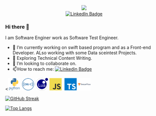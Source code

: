 <div id="header" align="center">
  <img src="https://media.giphy.com/media/M9gbBd9nbDrOTu1Mqx/giphy.gif" width="100"/>
</div>


 <div id="badges" align="center" >
 <a href="https://www.linkedin.com/in/daud-khan-9a1958145/">
    <img src="https://img.shields.io/badge/LinkedIn-blue?style=for-the-badge&logo=linkedin&logoColor=white"
         alt="LinkedIn Badge"/>
  </a>  
 <!-- <a href="your-youtube-URL">
    <img src="https://img.shields.io/badge/YouTube-red?style=for-the-badge&logo=youtube&logoColor=white" alt="Youtube Badge"/>
  </a>
  <a href="your-twitter-URL">
    <img src="https://img.shields.io/badge/Twitter-blue?style=for-the-badge&logo=twitter&logoColor=white" alt="Twitter Badge"/>
  </a>-->
</div> 


### Hi there 👋

I am Software Enginer work as Software Test Engineer. 

- 🔭 I’m currently working on swift based program and as a Front-end Developer. ALso working with some Data sceintest     Projects.
- 🌱 Exploring Technical Content Writing.
- 👯 I’m looking to collaborate on.
- :mailbox:How to reach me: [![Linkedin Badge](https://img.shields.io/badge/-kakbar-blue?style=flat&logo=Linkedin&logoColor=white)](https://www.linkedin.com/in/daud-khan-9a1958145/)

<div>
  <<img src="https://github.com/devicons/devicon/blob/master/icons/python/python-original-wordmark.svg" title="Pyhton" **alt="Python" width="40" height="40"/>
   <img src="https://github.com/devicons/devicon/blob/master/icons/objectivec/objectivec-plain.svg" title="Objective-c" **alt="Objective-c" width="40" height="40"/>
  <img src="https://github.com/devicons/devicon/blob/master/icons/lua/lua-original-wordmark.svg" title="lua" **alt="lua" width="40" height="40"/>
  <img src="https://github.com/devicons/devicon/blob/master/icons/javascript/javascript-original.svg" title="JavaScript" alt="JavaScript" width="40" height="40"/>&nbsp;
  <img src="https://github.com/devicons/devicon/blob/master/icons/typescript/typescript-original.svg" title="Typescript" **alt="Typescript" width="40" height="40"/>
  <img src="https://github.com/devicons/devicon/blob/master/icons/tensorflow/tensorflow-original-wordmark.svg" title="TensorFlow" **alt="TensorFlow" width="40" height="40"/>
  

  
  </div>

[![GitHub Streak](http://github-readme-streak-stats.herokuapp.com?user=Daudkhan95&theme=onedark_duo&date_format=M%20j%5B%2C%20Y%5D)](https://git.io/streak-stats)

[![Top Langs](https://github-readme-stats.vercel.app/api/top-langs/?username=Daudkhan95&layout=compact&theme=vision-friendly-dark)](https://github.com/Daudkhan95/github-readme-stats)
